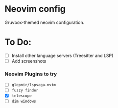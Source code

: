 # Neovim config
Gruvbox-themed neovim configuration.

# To Do:
- [ ] Install other language servers (Treesitter and LSP)
- [ ] Add screenshots

### Neovim Plugins to try
- [ ] `glepnir/lspsaga.nvim`
- [ ] `fuzzy finder`
- [x] `telescope`
- [ ] `dim windows`
